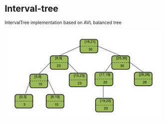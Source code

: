 # Interval-tree
IntervalTree implementation based on AVL balanced tree

![github-small](https://github.com/vantonyy/Interval-tree/blob/master/1.PNG)
